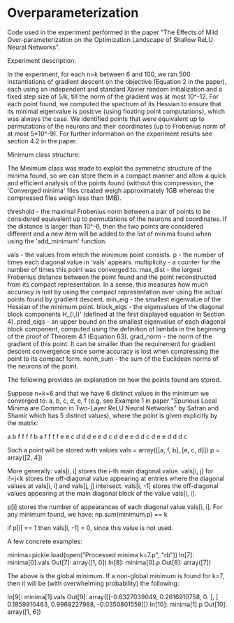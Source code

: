# Overparameterization
Code used in the experiment performed in the paper "The Effects of Mild Over-parameterization on the Optimization Landscape of Shallow ReLU Neural Networks".


Experiment description:

In the experiment, for each n=k between 6 and 100, we ran 500 instantiations of gradient descent on the objective (Equation 2 in the paper), each using an independent and standard Xavier random initialization and a fixed step size of 5/k, till the norm of the gradient was at most 10^-12. For each point found, we computed the spectrum of its Hessian to ensure that its minimal eigenvalue is positive (using floating point computations), which was always the case. We identified points that were equivalent up to permutations of the neurons and their coordinates (up to Frobenius norm of at most 5*10^-9). For further information on the experiment results see section 4.2 in the paper.




Minimum class structure:

The Minimum class was made to exploit the symmetric structure of the minima found, so we can store them in a compact manner and allow a quick and efficient analysis of the points found (without this compression, the 'Converged minima' files created weigh approximately 1GB whereas the compressed files weigh less than 1MB).


threshold - the maximal Frobenius norm between a pair of points to be considered equivalent up to permutations of the neurons and coordinates. If the distance is larger than 10^-6, then the two points are considered different and a new item will be added to the list of minima found when using the 'add_minimum' function.

vals - the values from which the minimum point consists.
p - the number of times each diagonal value in 'vals' appears.
multiplicity - a counter for the number of times this point was converged to.
max_dist - the largest Frobenius distance between the point found and the point reconstructed from its compact representation. In a sense, this measures how much accuracy is lost by using the compact representation over using the actual points found by gradient descent.
min_eig - the smallest eigenvalue of the Hessian of the minimum point.
block_eigs - the eigenvalues of the diagonal block components H_{i,i}' (defined at the first displayed equation in Section 4).
pred_eigs - an upper bound on the smallest eigenvalue of each diagonal block component, computed using the definition of lambda in the beginning of the proof of Theorem 4.1 (Equation 63).
grad_norm - the norm of the gradient of this point. It can be smaller than the requirement for gradient descent convergence since some accuracy is lost when compressing the point to its compact form.
norm_sum - the sum of the Euclidean norms of the neurons of the point.


The following provides an explanation on how the points found are stored.

Suppose n=k=6 and that we have 6 distinct values in the minimum we converged to: a, b, c, d, e, f (e.g. see Example 1 in paper "Spurious Local Minima are Common in Two-Layer ReLU Neural Networks" by Safran and Shamir which has 5 distinct values), where the point is given explicitly by the matrix:

a b f f f f
b a f f f f
e e c d d d
e e d c d d
e e d d c d
e e d d d c

Such a point will be stored with values
vals = array([[a, f, b],
              [e, c, d]])
p = array([2, 4])

More generally: 
vals[i, i] stores the i-th main diagonal value.
vals[i, j] for i!=j<k stores the off-diagonal value appearing at entries where the diagonal values at vals[i, i] and vals[j, j] intersect.
vals[i, -1] stores the off-diagonal values appearing at the main diagonal block of the value vals[i, i].

p[i] stores the number of appearances of each diagonal value vals[i, i].
For any minimum found, we have:
np.sum(minimum.p) == k

if p[i] == 1 then vals[i, -1] = 0, since this value is not used. 


A few concrete examples:

minima=pickle.load(open("Processed minima k=7.p", "rb"))
In[7]: minima[0].vals
Out[7]: array([1, 0])
In[8]: minima[0].p
Out[8]: array([7])

The above is the global minimum. If a non-global minimum is found for k=7, then it will be (with overwhelming probability) the following:

In[9]: minima[1].vals
Out[9]: 
array([[-0.6327039049,  0.2616910758,  0.          ],
       [ 0.1859910463,  0.9969227988, -0.0350801559]])
In[10]: minima[1].p
Out[10]: array([1, 6])
